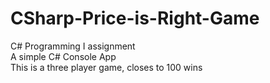 # CSharp-Price-is-Right-Game
C# Programming I assignment <br/>
A simple C# Console App <br/>
This is a three player game, closes to 100 wins
